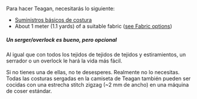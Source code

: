 Para hacer Teagan, necesitarás lo siguiente:

- [Suministros básicos de costura](/docs/sewing/basic-sewing-supplies)
- About 1 meter (1.1 yards) of a suitable fabric ([see Fabric options](/docs/patterns/teagan/fabric))

<!--- This link isn't a thing yet, but it follows the site nomenclature, so it should work when everything's up? --->

<Note>

##### Un serger/overlock es bueno, pero opcional

<p>Al igual que con todos los tejidos de tejidos de tejidos y estiramientos, un serrador o un overlock le hará la vida más fácil.</p>
<p>Si no tienes una de ellas, no te desesperes. Realmente no lo necesitas. Todas las costuras sergadas en la camiseta de Teagan también pueden ser cocidas con una estrecha stitch zigzag (~2 mm de ancho) en una máquina de coser estándar.</p>

</Note>
